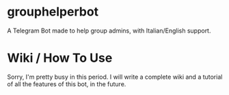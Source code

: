 # grouphelperbot
A Telegram Bot made to help group admins, with Italian/English support.

# Wiki / How To Use
Sorry, I'm pretty busy in this period.
I will write a complete wiki and a tutorial of all the features of this bot, in the future.

